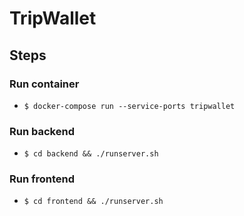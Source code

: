# TripWallet

## Steps
### Run container
- `$ docker-compose run --service-ports tripwallet`

### Run backend
- `$ cd backend && ./runserver.sh`


### Run frontend
- `$ cd frontend && ./runserver.sh`
